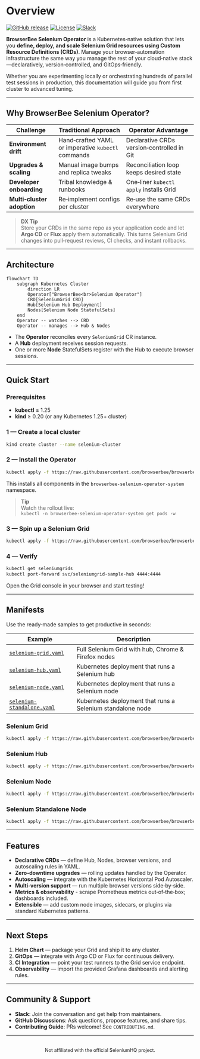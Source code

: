 # Overview

[![GitHub release](https://img.shields.io/github/v/release/browserbee/browserbee-selenium-operator?logo=github)](https://github.com/browserbee/browserbee-selenium-operator/releases)
[![License](https://img.shields.io/github/license/browserbee/browserbee-selenium-operator)](LICENSE)
[![Slack](https://img.shields.io/badge/chat-slack-purple?logo=slack)](https://join.slack.com/t/browserbee/shared_invite/xyz)

**BrowserBee Selenium Operator** is a Kubernetes‑native solution that lets you **define, deploy, and scale Selenium Grid resources using Custom Resource Definitions (CRDs)**. Manage your browser‑automation infrastructure the same way you manage the rest of your cloud‑native stack—declaratively, version‑controlled, and GitOps‑friendly.

Whether you are experimenting locally or orchestrating hundreds of parallel test sessions in production, this documentation will guide you from first cluster to advanced tuning.

---

## Why BrowserBee Selenium Operator?

| Challenge | Traditional Approach | Operator Advantage |
|-----------|---------------------|--------------------|
| **Environment drift** | Hand‑crafted YAML or imperative `kubectl` commands | Declarative CRDs version‑controlled in Git |
| **Upgrades & scaling** | Manual image bumps and replica tweaks | Reconciliation loop keeps desired state |
| **Developer onboarding** | Tribal knowledge & runbooks | One‑liner `kubectl apply` installs Grid |
| **Multi‑cluster adoption** | Re‑implement configs per cluster | Re‑use the same CRDs everywhere |

> **DX Tip️**  
> Store your CRDs in the same repo as your application code and let **Argo CD** or **Flux** apply them automatically. This turns Selenium Grid changes into pull‑request reviews, CI checks, and instant rollbacks.

---

## Architecture

```mermaid
flowchart TD
    subgraph Kubernetes Cluster
        direction LR
        Operator["BrowserBee<br>Selenium Operator"]
        CRD[SeleniumGrid CRD]
        Hub[Selenium Hub Deployment]
        Nodes[Selenium Node StatefulSets]
    end
    Operator -- watches --> CRD
    Operator -- manages --> Hub & Nodes
```

* The **Operator** reconciles every `SeleniumGrid` CR instance.
* A **Hub** deployment receives session requests.
* One or more **Node** StatefulSets register with the Hub to execute browser sessions.

---

## Quick Start

### Prerequisites
* **kubectl** ≥ 1.25
* **kind** ≥ 0.20 (or any Kubernetes 1.25+ cluster)

### 1 — Create a local cluster
```bash
kind create cluster --name selenium-cluster
```

### 2 — Install the Operator
```bash
kubectl apply -f https://raw.githubusercontent.com/browserbee/browserbee-selenium-operator/main/manifests/install.yaml
```
This installs all components in the `browserbee-selenium-operator-system` namespace.

> **Tip️**  
> Watch the rollout live:  
> `kubectl -n browserbee-selenium-operator-system get pods -w`

### 3 — Spin up a Selenium Grid
```bash
kubectl apply -f https://raw.githubusercontent.com/browserbee/browserbee-selenium-operator/main/manifests/selenium-grid/install.yaml
```

### 4 — Verify
```bash
kubectl get seleniumgrids
kubectl port-forward svc/seleniumgrid-sample-hub 4444:4444
```
Open the Grid console in your browser and start testing!

---

## Manifests

Use the ready‑made samples to get productive in seconds:

| Example                                                                                                                              | Description                                                |
|--------------------------------------------------------------------------------------------------------------------------------------|------------------------------------------------------------|
| [`selenium-grid.yaml`](https://raw.githubusercontent.com/browserbee/browserbee-selenium-operator/refs/heads/main/config/samples/selenium-grid_v1_seleniumgrid.yaml)             | Full Selenium Grid with hub, Chrome & Firefox nodes        |
| [`selenium-hub.yaml`](https://raw.githubusercontent.com/browserbee/browserbee-selenium-operator/refs/heads/main/config/samples/selenium-hub_v1_seleniumhub.yaml)               | Kubernetes deployment that runs a Selenium hub             |
| [`selenium-node.yaml`](https://raw.githubusercontent.com/browserbee/browserbee-selenium-operator/refs/heads/main/config/samples/selenium-node_v1_seleniumnode.yaml)             | Kubernetes deployment that runs a Selenium node            |
| [`selenium-standalone.yaml`](https://raw.githubusercontent.com/browserbee/browserbee-selenium-operator/refs/heads/main/config/samples/selenium-standalone_v1_seleniumstandalone.yaml) | Kubernetes deployment that runs a Selenium standalone node |

### Selenium Grid
```bash
kubectl apply -f https://raw.githubusercontent.com/browserbee/browserbee-selenium-operator/refs/heads/main/config/samples/selenium-grid_v1_seleniumgrid.yaml
```

### Selenium Hub
```bash
kubectl apply -f https://raw.githubusercontent.com/browserbee/browserbee-selenium-operator/refs/heads/main/config/samples/selenium-hub_v1_seleniumhub.yaml
```

### Selenium Node
```bash
kubectl apply -f https://raw.githubusercontent.com/browserbee/browserbee-selenium-operator/refs/heads/main/config/samples/selenium-node_v1_seleniumnode.yaml
```

### Selenium Standalone Node
```bash
kubectl apply -f https://raw.githubusercontent.com/browserbee/browserbee-selenium-operator/refs/heads/main/config/samples/selenium-standalone_v1_seleniumstandalone.yaml
```

---

## Features

* **Declarative CRDs** — define Hub, Nodes, browser versions, and autoscaling rules in YAML.
* **Zero‑downtime upgrades** — rolling updates handled by the Operator.
* **Autoscaling** — integrate with the Kubernetes Horizontal Pod Autoscaler.
* **Multi‑version support** — run multiple browser versions side‑by‑side.
* **Metrics & observability** - scrape Prometheus metrics out‑of‑the‑box; dashboards included.
* **Extensible** — add custom node images, sidecars, or plugins via standard Kubernetes patterns.

---

## Next Steps
1. **Helm Chart** — package your Grid and ship it to any cluster.
2. **GitOps** — integrate with Argo CD or Flux for continuous delivery.
3. **CI Integration** — point your test runners to the Grid service endpoint.
4. **Observability** — import the provided Grafana dashboards and alerting rules.

---

## Community & Support
* **Slack**: Join the conversation and get help from maintainers.
* **GitHub Discussions**: Ask questions, propose features, and share tips.
* **Contributing Guide**: PRs welcome! See `CONTRIBUTING.md`.

---
<div align="center" style="font-size:0.9em;margin-top:2rem;">
  Not affiliated with the official SeleniumHQ project.
</div>

